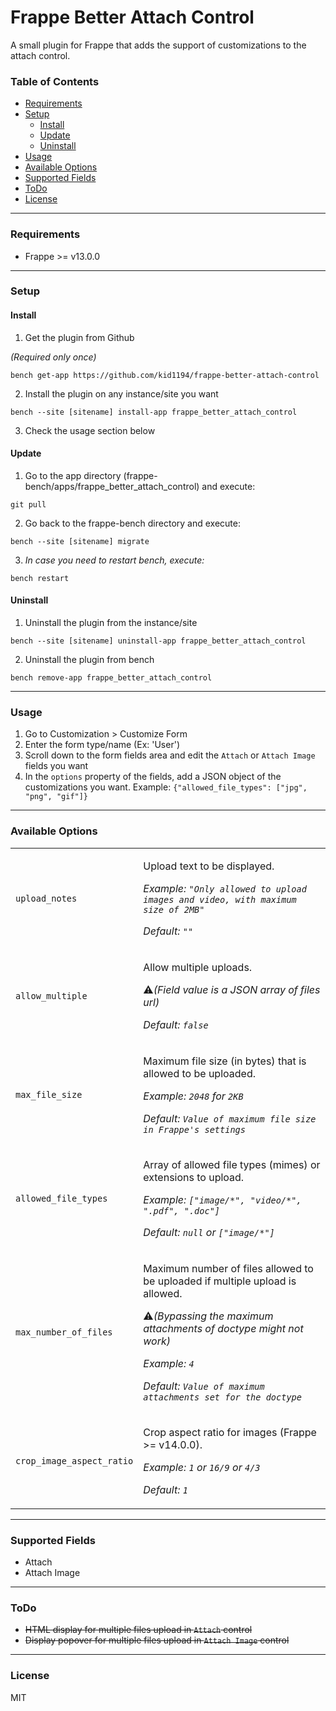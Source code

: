 # Frappe Better Attach Control
A small plugin for Frappe that adds the support of customizations to the attach control.

### Table of Contents
<ul>
    <li><a href="#requirements">Requirements</a></li>
    <li>
    <a href="#setup">Setup</a>
        <ul>
            <li><a href="#install">Install</a></li>
            <li><a href="#update">Update</a></li>
            <li><a href="#uninstall">Uninstall</a></li>
        </ul>
    </li>
    <li><a href="#usage">Usage</a></li>
    <li><a href="#available-options">Available Options</a></li>
    <li><a href="#supported-fields">Supported Fields</a></li>
    <li><a href="#todo">ToDo</a></li>
    <li><a href="#license">License</a></li>
</ul>

---

### Requirements
- Frappe >= v13.0.0

---

### Setup

#### Install
1. Get the plugin from Github

*(Required only once)*

`bench get-app https://github.com/kid1194/frappe-better-attach-control`

2. Install the plugin on any instance/site you want

`bench --site [sitename] install-app frappe_better_attach_control`

3. Check the usage section below

#### Update
1. Go to the app directory (frappe-bench/apps/frappe_better_attach_control) and execute:

`git pull`

2. Go back to the frappe-bench directory and execute:

`bench --site [sitename] migrate`

3. *In case you need to restart bench, execute:*

`bench restart`

#### Uninstall
1. Uninstall the plugin from the instance/site

`bench --site [sitename] uninstall-app frappe_better_attach_control`

2. Uninstall the plugin from bench

`bench remove-app frappe_better_attach_control`

---

### Usage
1. Go to Customization > Customize Form
2. Enter the form type/name (Ex: 'User')
3. Scroll down to the form fields area and edit the `Attach` or `Attach Image` fields you want
4. In the `options` property of the fields, add a JSON object of the customizations you want. Example: `{"allowed_file_types": ["jpg", "png", "gif"]}`

---

### Available Options
<table>
    <tr>
        <td><code>upload_notes</code></td>
        <td>
            <p>Upload text to be displayed.</p>
            <p><i>Example: <code>"Only allowed to upload images and video, with maximum size of 2MB"</code></i></p>
            <p><i>Default: <code>""</code></i></p>
        </td>
    </tr>
    <tr>
        <td><code>allow_multiple</code></td>
        <td>
            <p>Allow multiple uploads.</p>
            <p>⚠️<i>(Field value is a JSON array of files url)</i></p>
            <p><i>Default: <code>false</code></i></p>
        </td>
    </tr>
    <tr>
        <td><code>max_file_size</code></td>
        <td>
            <p>Maximum file size (in bytes) that is allowed to be uploaded.</p>
            <p><i>Example: <code>2048</code> for <code>2KB</code></i></p>
            <p><i>Default: <code>Value of maximum file size in Frappe's settings</code></i></p>
        </td>
    </tr>
    <tr>
        <td><code>allowed_file_types</code></td>
        <td>
            <p>Array of allowed file types (mimes) or extensions to upload.</p>
            <p><i>Example: <code>["image/*", "video/*", ".pdf", ".doc"]</code></i></p>
            <p><i>Default: <code>null</code> or <code>["image/*"]</code></i></p>
        </td>
    </tr>
    <tr>
        <td><code>max_number_of_files</code></td>
        <td>
            <p>Maximum number of files allowed to be uploaded if multiple upload is allowed.</p>
            <p>⚠️<i>(Bypassing the maximum attachments of doctype might not work)</i></p>
            <p><i>Example: <code>4</code></i></p>
            <p><i>Default: <code>Value of maximum attachments set for the doctype</code></i></p>
        </td>
    </tr>
    <tr>
        <td><code>crop_image_aspect_ratio</code></td>
        <td>
            <p>Crop aspect ratio for images (Frappe >= v14.0.0).</p>
            <p><i>Example: <code>1</code> or <code>16/9</code> or <code>4/3</code></i></p>
            <p><i>Default: <code>1</code></i></p>
        </td>
    </tr>
</table>

---

### Supported Fields
- Attach
- Attach Image

---

### ToDo
<ul>
    <li><del>HTML display for multiple files upload in <code>Attach</code> control</del></li>
    <li><del>Display popover for multiple files upload in <code>Attach Image</code> control</del></li>
</ul>

---

### License
MIT
